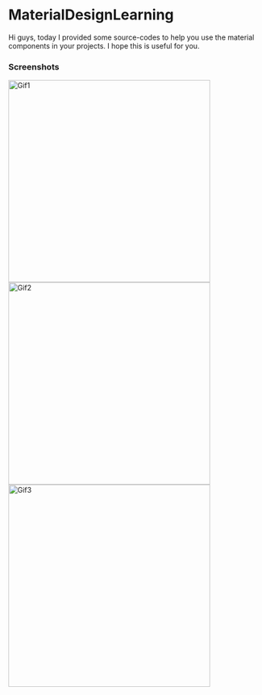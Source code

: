 # MaterialDesignLearning
Hi guys, today I provided some source-codes to help you use the material components in your projects.
I hope this is useful for you.

### Screenshots
<p><img height="400" src="https://user-images.githubusercontent.com/52744015/106467698-45076180-64b2-11eb-9dfc-14624b02f146.gif" alt="Gif1">
<img height="400" src="https://user-images.githubusercontent.com/52744015/106467707-4769bb80-64b2-11eb-881c-5d8d3d394131.gif" alt="Gif2">
<img height="400" src="https://user-images.githubusercontent.com/52744015/106467778-5cdee580-64b2-11eb-98d4-8ea3c29edf73.gif" alt="Gif3">
</p>
